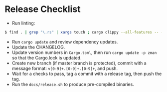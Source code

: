 # Release Checklist

- Run linting:

``` bash
$ find . | grep "\.rs" | xargs touch ; cargo clippy --all-features -- --deny warnings --deny clippy::pedantic --deny clippy::nursery
```

- Run `cargo update` and review dependency updates.
- Update the CHANGELOG.
- Update version numbers in `Cargo.toml`, then run `cargo update -p zman` so that the Cargo.lock is updated.
- Create new branch (if master branch is protected), commit with a message format: `v[0-9]+.[0-9]+.[0-9]+`, and push.
- Wait for a checks to pass, tag a commit with a release tag, then push the tag. 
- Run the `docs/release.sh` to produce pre-compiled binaries.
